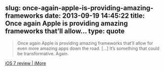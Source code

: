 slug: once-again-apple-is-providing-amazing-frameworks
date: 2013-09-19 14:45:22
title: Once again Apple is providing amazing frameworks that’ll allow...
type: quote
---

> Once again Apple is providing amazing frameworks that’ll allow for even more amazing apps down the road. […] It’s something that could be transformative. Again.

[iOS 7 review | iMore](http://www.imore.com/ios-7-review)
